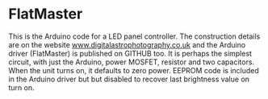 # FlatMaster
This is the Arduino code for a LED panel controller.
The construction details are on the website www.digitalastrophotography.co.uk and the Arduino driver (FlatMaster) is published on GITHUB too.
It is perhaps the simplest circuit, with just the Arduino, power MOSFET, resistor and two capacitors.
When the unit turns on, it defaults to zero power. EEPROM code is included in the Arduino driver but but disabled to recover last brightness value on turn on.
